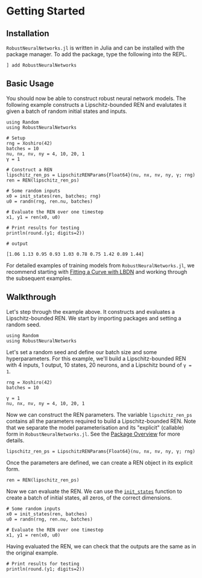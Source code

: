 # Getting Started

## Installation

`RobustNeuralNetworks.jl` is written in Julia and can be installed with the package manager. To add the package, type the following into the REPL.

```
] add RobustNeuralNetworks
```

## Basic Usage

You should now be able to construct robust neural network models. The following example constructs a Lipschitz-bounded REN and evalutates it given a batch of random initial states and inputs.

```jldoctest
using Random
using RobustNeuralNetworks

# Setup
rng = Xoshiro(42)
batches = 10
nu, nx, nv, ny = 4, 10, 20, 1
γ = 1

# Construct a REN
lipschitz_ren_ps = LipschitzRENParams{Float64}(nu, nx, nv, ny, γ; rng)
ren = REN(lipschitz_ren_ps)

# Some random inputs
x0 = init_states(ren, batches; rng)
u0 = randn(rng, ren.nu, batches)

# Evaluate the REN over one timestep
x1, y1 = ren(x0, u0)

# Print results for testing
println(round.(y1; digits=2))

# output

[1.06 1.13 0.95 0.93 1.03 0.78 0.75 1.42 0.89 1.44]
```

For detailed examples of training models from `RobustNeuralNetworks.jl`, we recommend starting with [Fitting a Curve with LBDN](@ref) and working through the subsequent examples.


## Walkthrough

Let's step through the example above. It constructs and evaluates a Lipschitz-bounded REN. We start by importing packages and setting a random seed.

```@example walkthrough
using Random
using RobustNeuralNetworks
```

Let's set a random seed and define our batch size and some hyperparameters. For this example, we'll build a Lipschitz-bounded REN with 4 inputs, 1 output, 10 states, 20 neurons, and a Lipschitz bound of `γ = 1`.

```@example walkthrough
rng = Xoshiro(42)
batches = 10

γ = 1
nu, nx, nv, ny = 4, 10, 20, 1
```

Now we can construct the REN parameters. The variable `lipschitz_ren_ps` contains all the parameters required to build a Lipschitz-bounded REN. Note that we separate the model parameterisation and its "explicit" (callable) form in `RobustNeuralNetworks.jl`. See the [Package Overview](@ref) for more details.

```@example walkthrough
lipschitz_ren_ps = LipschitzRENParams{Float64}(nu, nx, nv, ny, γ; rng)
```

Once the parameters are defined, we can create a REN object in its explicit form.

```@example walkthrough
ren = REN(lipschitz_ren_ps)
```

Now we can evaluate the REN. We can use the [`init_states`](@ref) function to create a batch of initial states, all zeros, of the correct dimensions.

```@example walkthrough
# Some random inputs
x0 = init_states(ren, batches)
u0 = randn(rng, ren.nu, batches)

# Evaluate the REN over one timestep
x1, y1 = ren(x0, u0)
```

Having evaluated the REN, we can check that the outputs are the same as in the original example.

```@example walkthrough
# Print results for testing
println(round.(y1; digits=2))
```